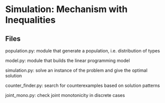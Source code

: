 # Simulation: Mechanism with Inequalities

## Files

population.py: module that generate a population, i.e. distribution of types

model.py: module that builds the linear programming model

simulation.py: solve an instance of the problem and give the optimal solution

counter_finder.py: search for counterexamples based on solution patterns

joint_mono.py: check joint monotonicity in discrete cases